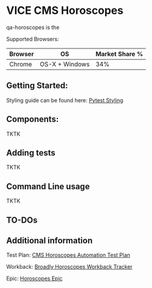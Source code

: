 # VICE CMS Horoscopes 

qa-horoscopes is the 

Supported Browsers:

| Browser | OS | Market Share % |
| ------------- |-------------| -----|
|Chrome |OS-X + Windows| 34%|


## Getting Started:


Styling guide can be found here: [Pytest Styling](http://sphinxcontrib-napoleon.readthedocs.io/en/latest/example_google.html)


## Components:

TKTK


## Adding tests 

TKTK



## Command Line usage

TKTK

## TO-DOs



## Additional information

Test Plan: [CMS Horoscopes Automation Test Plan](https://docs.google.com/spreadsheets/d/1f_ZyUUpch9tEjGqcrAHBTv2O4-F3sSiE5SmEzI7U3vU/edit?ouid=102234654535195064712&usp=sheets_home&ths=true)

Workback: [Broadly Horoscopes Workback Tracker](https://vicedev.atlassian.net/wiki/spaces/AU/pages/717619359/Broadly+Horoscopes+Workback+Tracker)

Epic: [Horoscopes Epic](https://vicedev.atlassian.net/browse/API-2442)

